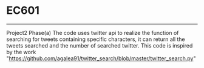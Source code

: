 # EC601
----------------------------------------------------------
Project2 Phase(a)
The code uses twitter api to realize the function of searching for tweets containing specific characters, it can return all the tweets searched and the number of searched twitter.
This code is inspired by the work "https://github.com/agalea91/twitter_search/blob/master/twitter_search.py"

